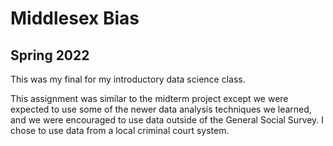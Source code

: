 # Middlesex Bias
## Spring 2022

This was my final for my introductory data science class.

This assignment was similar to the midterm project except we were expected to use some of the newer data analysis techniques we learned, and we were encouraged to use data outside of the General Social Survey. I chose to use data from a local criminal court system.